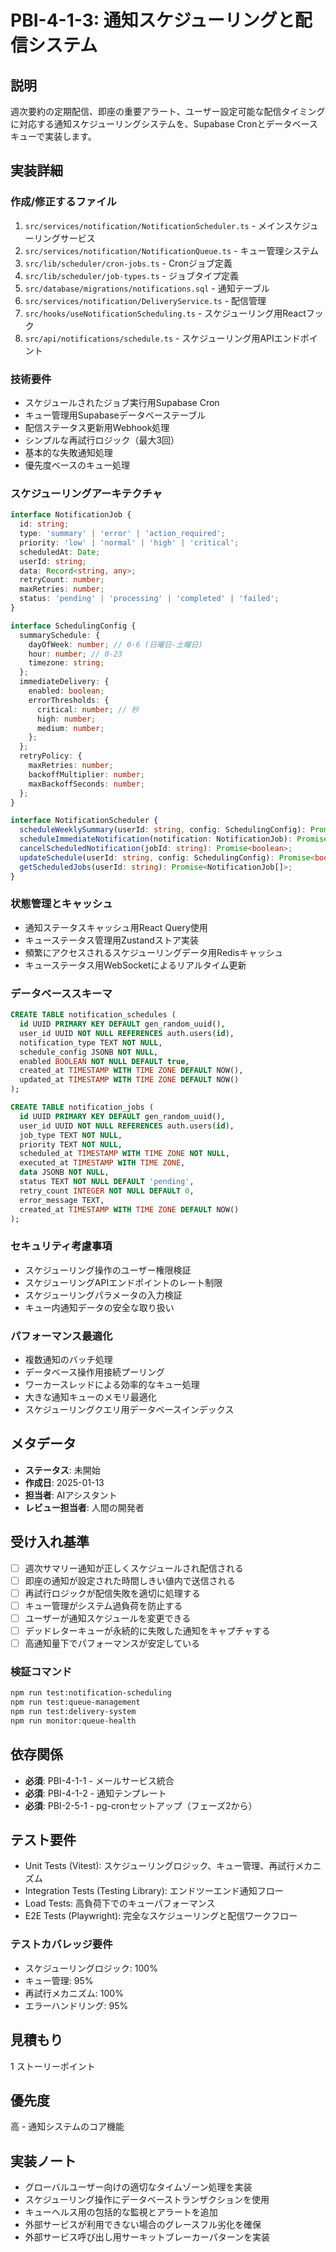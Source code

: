 # PBI-4-1-3: 通知スケジューリングと配信システム

## 説明

週次要約の定期配信、即座の重要アラート、ユーザー設定可能な配信タイミングに対応する通知スケジューリングシステムを、Supabase
Cronとデータベースキューで実装します。

## 実装詳細

### 作成/修正するファイル

1. `src/services/notification/NotificationScheduler.ts` - メインスケジューリングサービス
2. `src/services/notification/NotificationQueue.ts` - キュー管理システム
3. `src/lib/scheduler/cron-jobs.ts` - Cronジョブ定義
4. `src/lib/scheduler/job-types.ts` - ジョブタイプ定義
5. `src/database/migrations/notifications.sql` - 通知テーブル
6. `src/services/notification/DeliveryService.ts` - 配信管理
7. `src/hooks/useNotificationScheduling.ts` - スケジューリング用Reactフック
8. `src/api/notifications/schedule.ts` - スケジューリング用APIエンドポイント

### 技術要件

- スケジュールされたジョブ実行用Supabase Cron
- キュー管理用Supabaseデータベーステーブル
- 配信ステータス更新用Webhook処理
- シンプルな再試行ロジック（最大3回）
- 基本的な失敗通知処理
- 優先度ベースのキュー処理

### スケジューリングアーキテクチャ

```typescript
interface NotificationJob {
  id: string;
  type: 'summary' | 'error' | 'action_required';
  priority: 'low' | 'normal' | 'high' | 'critical';
  scheduledAt: Date;
  userId: string;
  data: Record<string, any>;
  retryCount: number;
  maxRetries: number;
  status: 'pending' | 'processing' | 'completed' | 'failed';
}

interface SchedulingConfig {
  summarySchedule: {
    dayOfWeek: number; // 0-6 (日曜日-土曜日)
    hour: number; // 0-23
    timezone: string;
  };
  immediateDelivery: {
    enabled: boolean;
    errorThresholds: {
      critical: number; // 秒
      high: number;
      medium: number;
    };
  };
  retryPolicy: {
    maxRetries: number;
    backoffMultiplier: number;
    maxBackoffSeconds: number;
  };
}

interface NotificationScheduler {
  scheduleWeeklySummary(userId: string, config: SchedulingConfig): Promise<string>;
  scheduleImmediateNotification(notification: NotificationJob): Promise<string>;
  cancelScheduledNotification(jobId: string): Promise<boolean>;
  updateSchedule(userId: string, config: SchedulingConfig): Promise<boolean>;
  getScheduledJobs(userId: string): Promise<NotificationJob[]>;
}
```

### 状態管理とキャッシュ

- 通知ステータスキャッシュ用React Query使用
- キューステータス管理用Zustandストア実装
- 頻繁にアクセスされるスケジューリングデータ用Redisキャッシュ
- キューステータス用WebSocketによるリアルタイム更新

### データベーススキーマ

```sql
CREATE TABLE notification_schedules (
  id UUID PRIMARY KEY DEFAULT gen_random_uuid(),
  user_id UUID NOT NULL REFERENCES auth.users(id),
  notification_type TEXT NOT NULL,
  schedule_config JSONB NOT NULL,
  enabled BOOLEAN NOT NULL DEFAULT true,
  created_at TIMESTAMP WITH TIME ZONE DEFAULT NOW(),
  updated_at TIMESTAMP WITH TIME ZONE DEFAULT NOW()
);

CREATE TABLE notification_jobs (
  id UUID PRIMARY KEY DEFAULT gen_random_uuid(),
  user_id UUID NOT NULL REFERENCES auth.users(id),
  job_type TEXT NOT NULL,
  priority TEXT NOT NULL,
  scheduled_at TIMESTAMP WITH TIME ZONE NOT NULL,
  executed_at TIMESTAMP WITH TIME ZONE,
  data JSONB NOT NULL,
  status TEXT NOT NULL DEFAULT 'pending',
  retry_count INTEGER NOT NULL DEFAULT 0,
  error_message TEXT,
  created_at TIMESTAMP WITH TIME ZONE DEFAULT NOW()
);
```

### セキュリティ考慮事項

- スケジューリング操作のユーザー権限検証
- スケジューリングAPIエンドポイントのレート制限
- スケジューリングパラメータの入力検証
- キュー内通知データの安全な取り扱い

### パフォーマンス最適化

- 複数通知のバッチ処理
- データベース操作用接続プーリング
- ワーカースレッドによる効率的なキュー処理
- 大きな通知キューのメモリ最適化
- スケジューリングクエリ用データベースインデックス

## メタデータ

- **ステータス**: 未開始
- **作成日**: 2025-01-13
- **担当者**: AIアシスタント
- **レビュー担当者**: 人間の開発者

## 受け入れ基準

- [ ] 週次サマリー通知が正しくスケジュールされ配信される
- [ ] 即座の通知が設定された時間しきい値内で送信される
- [ ] 再試行ロジックが配信失敗を適切に処理する
- [ ] キュー管理がシステム過負荷を防止する
- [ ] ユーザーが通知スケジュールを変更できる
- [ ] デッドレターキューが永続的に失敗した通知をキャプチャする
- [ ] 高通知量下でパフォーマンスが安定している

### 検証コマンド

```bash
npm run test:notification-scheduling
npm run test:queue-management
npm run test:delivery-system
npm run monitor:queue-health
```

## 依存関係

- **必須**: PBI-4-1-1 - メールサービス統合
- **必須**: PBI-4-1-2 - 通知テンプレート
- **必須**: PBI-2-5-1 - pg-cronセットアップ（フェーズ2から）

## テスト要件

- Unit Tests (Vitest): スケジューリングロジック、キュー管理、再試行メカニズム
- Integration Tests (Testing Library): エンドツーエンド通知フロー
- Load Tests: 高負荷下でのキューパフォーマンス
- E2E Tests (Playwright): 完全なスケジューリングと配信ワークフロー

### テストカバレッジ要件

- スケジューリングロジック: 100%
- キュー管理: 95%
- 再試行メカニズム: 100%
- エラーハンドリング: 95%

## 見積もり

1 ストーリーポイント

## 優先度

高 - 通知システムのコア機能

## 実装ノート

- グローバルユーザー向けの適切なタイムゾーン処理を実装
- スケジューリング操作にデータベーストランザクションを使用
- キューヘルス用の包括的な監視とアラートを追加
- 外部サービスが利用できない場合のグレースフル劣化を確保
- 外部サービス呼び出し用サーキットブレーカーパターンを実装
